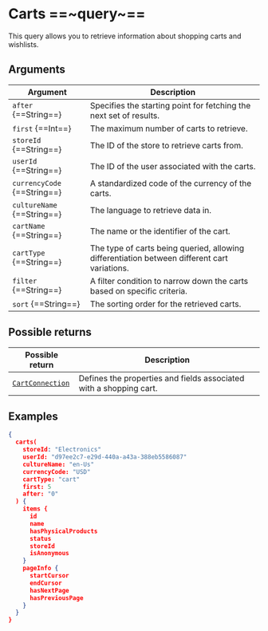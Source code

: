 # Carts ==~query~==

This query allows you to retrieve information about shopping carts and wishlists.

## Arguments

| Argument                        | Description                                                                                     |
|---------------------------------|-------------------------------------------------------------------------------------------------|
| `after` {==String==}            | Specifies the starting point for fetching the next set of results.                              |
| `first` {==Int==}               | The maximum number of carts to retrieve.                                                        |
| `storeId` {==String==}          | The ID of the store to retrieve carts from.                                                     |
| `userId` {==String==}           | The ID of the user associated with the carts.                                                   |
| `currencyCode` {==String==}     | A standardized code of the currency of the carts.                                               |
| `cultureName` {==String==}      | The language to retrieve data in.                                                               |
| `cartName` {==String==}         | The name or the identifier of the cart.                                                         |
| `cartType` {==String==}         | The type of carts being queried, allowing differentiation between different cart variations.    |
| `filter` {==String==}           | A filter condition to narrow down the carts based on specific criteria.                         |
| `sort` {==String==}             | The sorting order for the retrieved carts.                                                      |

## Possible returns

| Possible return                                         	| Description                                                              	|
|---------------------------------------------------------	|------------------------------------------------------------------------	|
| [`CartConnection`](../objects/cart-connection.md)         |  Defines the properties and fields associated with a shopping cart.    	|

## Examples

```json linenums="1"
{
  carts(
    storeId: "Electronics"
    userId: "d97ee2c7-e29d-440a-a43a-388eb5586087"
    cultureName: "en-Us"
    currencyCode: "USD"
    cartType: "cart"
    first: 5
    after: "0"
  ) {
    items {
      id
      name
      hasPhysicalProducts
      status
      storeId
      isAnonymous
    }
    pageInfo {
      startCursor
      endCursor
      hasNextPage
      hasPreviousPage
    }
  }
}
```
